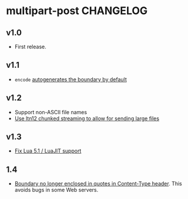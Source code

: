 # multipart-post CHANGELOG

## v1.0

- First release.

## v1.1

- `encode` [autogenerates the boundary by default](https://github.com/catwell/lua-multipart-post/pull/1)

## v1.2

- Support non-ASCII file names
- [Use ltn12 chunked streaming to allow for sending large files](https://github.com/catwell/lua-multipart-post/pull/5)

## v1.3

- [Fix Lua 5.1 / LuaJIT support](https://github.com/catwell/lua-multipart-post/pull/6)

## 1.4

- [Boundary no longer enclosed in quotes in Content-Type header](https://github.com/catwell/lua-multipart-post/pull/7). This avoids bugs in some Web servers.
